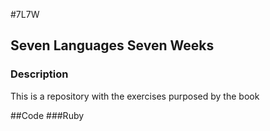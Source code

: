 #7L7W
## Seven Languages Seven Weeks
### Description
This is a repository with the exercises purposed by the book

##Code
###Ruby



